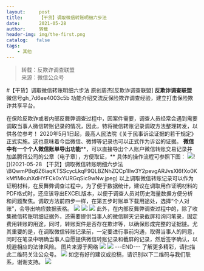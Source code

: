 ```yaml
---
layout:     post
title:      【干货】调取微信转账明细六步法
date:       2021-05-28
author:     转载
header-img: img/the-first.png
catalog:   false
tags:
    - 其他
---
```


<blockquote><p>转载：反欺诈调查联盟<br>
来源：微信公众号</p></blockquote>

#【干货】调取微信转账明细六步法
原创周杰[反欺诈调查联盟]
**反欺诈调查联盟**
微信号gh_7d6ee4003c5b
功能介绍交流反保险欺诈调查经验，建立打击保险欺诈共享平台。

在保险反欺诈或者内部反舞弊调查过程中，因案件需要，调查人员经常会遇到需要调取当事人微信转账记录的情况，因此，特将微信转账记录调取方法整理转发，以供各位参考！
2020年5月1日起，最高人民法院《关于民事诉讼证据的若干规定》正式实施。这也意味着今后微信、微博等记录也可以正式作为诉讼的证据。
**微信中有一个个人微信账单导出功能****，可以直接导出个人账户微信转账交易记录并加盖腾讯公司的公章（电子章），方便取证，**
具体的操作流程可参照下图：
![]({{site.baseurl}}/postimg/BQwmPBq6Z6iaqKTSScycLkqF9QLBZNhZQoVJJ9TXIdC24vkfUQZibx0pbTGf5PZ1SmOjyEEQRXrSO8Q8glc4n2Og.jpeg)![](2021-05-28
【干货】调取微信转账明细六步法\\BQwmPBq6Z6iaqKTSScycLkqF9QLBZNhZQCp1Ilw3Y2pevgARJvsXl6fXo0KkMflMkuhXdHYFCk0xYURGqSic9wNw.jpeg)
以上调取微信转账记录可以作为证明材料，在反舞弊调查过程中，为了便于数据统计，建议在调取用作证明材料的PDF格式时，还应该导出EXCEL版本，以便于调查人员对历史海量数据方便分析和问题聚焦。调取方法前四步一样，在第五步时账单下载用途处，选择“个人对账”，会导出响应数据表格。
![]({{site.baseurl}}/postimg/L6usUGPiatBQWl8L68CeJvdKemhkTFKv4ZH09VpI6pFde9wpTMxCiaPlJnd06ibd5BMgjQgbdqMemPda9zv5skQuQ.jpeg)
![]({{site.baseurl}}/postimg/L6usUGPiatBQWl8L68CeJvdKemhkTFKv4o0acv8vdDXZACPGJof6q4Oldb1CqXefIcIeXHiaKohZKQjvLHavy1rw.jpeg)
![]({{site.baseurl}}/postimg/L6usUGPiatBQWl8L68CeJvdKemhkTFKv4vEaTjy2jywLibPKWrnIXAlTSBtBRuerRTexUJ51PGjhTWBRY4Onkodw.jpeg)
此外，在内部反舞弊调查过程中的，除了收集微信转账明细证据外，还需要提供当事人的微信聊天记录截屏和询问笔录，固定费用转账的用途，同时，转账案件是否存在欺诈等，以确保形成完整的证据链。尤其重要的是，在调取微信转账记录前，一定要进行事前沟通，取得当事人的同意，同时在笔录中明确当事人自愿提供微信转账记录和截屏的记录，然后签字确认，以规避相应的法律风险。
图片来源于网络
![]({{site.baseurl}}/postimg/L6usUGPiatBSs5Yxdp5NU9dpdqWanE7Mq7XpTo0mwlia1gia9NNFGTRYKdpVvrK2KgpAPictg52F8U9sicXI1jQ1dzA.jpeg)
![]({{site.baseurl}}/postimg/L6usUGPiatBRHiaTnBLKdskSP3wYDcZtJf2f60h3UdpFM6GSwK7CCH2tbN5oylMEt626eF9adsGd1vhInpcsALqA.png)
\---END---
了解更多精彩，请扫描此二维码关注公众号。
![]({{site.baseurl}}/postimg/L6usUGPiatBSs5Yxdp5NU9dpdqWanE7MqCqBlT3XLvPJX3Gf5uyzzsibZ3VPBdLY8ianrrF0435iblVibnnsnhQtsrA.png)
如您有好的建议或投稿，请识别以下二维码与我们联系，谢谢支持。
![]({{site.baseurl}}/postimg/L6usUGPiatBQwdLyMGicT8wxqfiaCa6ZGVwvw532Y5ibzI310laL8joGkjZx1Ua78ibU6yfZQiagUmZCIvzrumMBoiaYg.jpeg)
